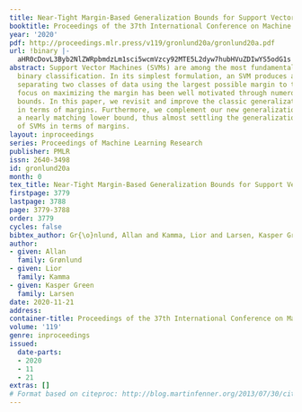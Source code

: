 ```yaml
---
title: Near-Tight Margin-Based Generalization Bounds for Support Vector Machines
booktitle: Proceedings of the 37th International Conference on Machine Learning
year: '2020'
pdf: http://proceedings.mlr.press/v119/gronlund20a/gronlund20a.pdf
url: !binary |-
  aHR0cDovL3Byb2NlZWRpbmdzLm1sci5wcmVzcy92MTE5L2dyw7hubHVuZDIwYS5odG1s
abstract: Support Vector Machines (SVMs) are among the most fundamental tools for
  binary classification. In its simplest formulation, an SVM produces a hyperplane
  separating two classes of data using the largest possible margin to the data. The
  focus on maximizing the margin has been well motivated through numerous generalization
  bounds. In this paper, we revisit and improve the classic generalization bounds
  in terms of margins. Furthermore, we complement our new generalization bound by
  a nearly matching lower bound, thus almost settling the generalization performance
  of SVMs in terms of margins.
layout: inproceedings
series: Proceedings of Machine Learning Research
publisher: PMLR
issn: 2640-3498
id: gronlund20a
month: 0
tex_title: Near-Tight Margin-Based Generalization Bounds for Support Vector Machines
firstpage: 3779
lastpage: 3788
page: 3779-3788
order: 3779
cycles: false
bibtex_author: Gr{\o}nlund, Allan and Kamma, Lior and Larsen, Kasper Green
author:
- given: Allan
  family: Grønlund
- given: Lior
  family: Kamma
- given: Kasper Green
  family: Larsen
date: 2020-11-21
address: 
container-title: Proceedings of the 37th International Conference on Machine Learning
volume: '119'
genre: inproceedings
issued:
  date-parts:
  - 2020
  - 11
  - 21
extras: []
# Format based on citeproc: http://blog.martinfenner.org/2013/07/30/citeproc-yaml-for-bibliographies/
---
```

